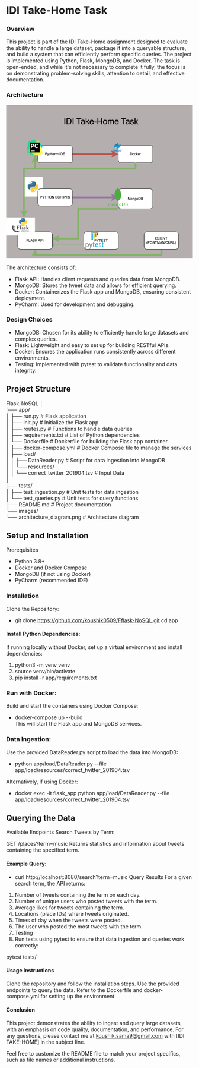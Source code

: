 # IDI Take-Home Task
### Overview
This project is part of the IDI Take-Home assignment designed to evaluate the ability to handle a large dataset, package it into a queryable structure, and build a system that can efficiently perform specific queries. The project is implemented using Python, Flask, MongoDB, and Docker. The task is open-ended, and while it's not necessary to complete it fully, the focus is on demonstrating problem-solving skills, attention to detail, and effective documentation.

### Architecture
![Architecture Diagram](https://github.com/koushik0509/Fflask-NoSQL/blob/main/app/images/architecture_diagram.png)

The architecture consists of:

- Flask API: Handles client requests and queries data from MongoDB.
- MongoDB: Stores the tweet data and allows for efficient querying.
- Docker: Containerizes the Flask app and MongoDB, ensuring consistent deployment.
- PyCharm: Used for development and debugging.
### Design Choices
- MongoDB: Chosen for its ability to efficiently handle large datasets and complex queries.
- Flask: Lightweight and easy to set up for building RESTful APIs.
- Docker: Ensures the application runs consistently across different environments.
- Testing: Implemented with pytest to validate functionality and data integrity.

## Project Structure

Flask-NoSQL
│<br/>
├── app/<br/>
│ ├── run.py # Flask application<br/>
│ ├── init.py # Initialize the Flask app<br/>
│ ├── routes.py # Functions to handle data queries<br/>
│ ├── requirements.txt # List of Python dependencies<br/>
│ └── Dockerfile # Dockerfile for building the Flask app container<br/>
│ ├── docker-compose.yml # Docker Compose file to manage the services<br/>
│ ├── load/<br/>
│ │ ├── DataReader.py # Script for data ingestion into MongoDB<br/>
│ │ └── resources/<br/>
│ │ └── correct_twitter_201904.tsv # Input Data<br/>
│<br/>
├── tests/<br/>
│ ├── test_ingestion.py # Unit tests for data ingestion<br/>
│ └── test_queries.py # Unit tests for query functions<br/>
├── README.md # Project documentation<br/>
└── images/<br/>
└── architecture_diagram.png # Architecture diagram<br/>


## Setup and Installation
Prerequisites
- Python 3.8+
- Docker and Docker Compose
- MongoDB (if not using Docker)
- PyCharm (recommended IDE)
### Installation
Clone the Repository:
- git clone https://github.com/koushik0509/Fflask-NoSQL.git
cd app
#### Install Python Dependencies:
If running locally without Docker, set up a virtual environment and install dependencies:
1. python3 -m venv venv<br/>
2. source venv/bin/activate<br/>
3. pip install -r app/requirements.txt<br/>

### Run with Docker:<br/>
Build and start the containers using Docker Compose:<br/>
- docker-compose up --build<br/>
This will start the Flask app and MongoDB services.<br/>

### Data Ingestion:
Use the provided DataReader.py script to load the data into MongoDB:
- python app/load/DataReader.py --file app/load/resources/correct_twitter_201904.tsv<br/>

Alternatively, if using Docker:
- docker exec -it flask_app python app/load/DataReader.py --file app/load/resources/correct_twitter_201904.tsv<br/>

## Querying the Data
Available Endpoints
Search Tweets by Term:

GET /places?term=music
Returns statistics and information about tweets containing the specified term.
#### Example Query:
- curl http://localhost:8080/search?term=music
Query Results
For a given search term, the API returns:

1. Number of tweets containing the term on each day.
2. Number of unique users who posted tweets with the term.
3. Average likes for tweets containing the term.
4. Locations (place IDs) where tweets originated.
5. Times of day when the tweets were posted.
6. The user who posted the most tweets with the term.
7. Testing
8. Run tests using pytest to ensure that data ingestion and queries work correctly:

pytest tests/
  
#### Usage Instructions
Clone the repository and follow the installation steps.
Use the provided endpoints to query the data.
Refer to the Dockerfile and docker-compose.yml for setting up the environment.
#### Conclusion
This project demonstrates the ability to ingest and query large datasets, with an emphasis on code quality, documentation, and performance. For any questions, please contact me at koushik.sama9@gmail.com with [IDI TAKE-HOME] in the subject line.

Feel free to customize the README file to match your project specifics, such as file names or additional instructions.
